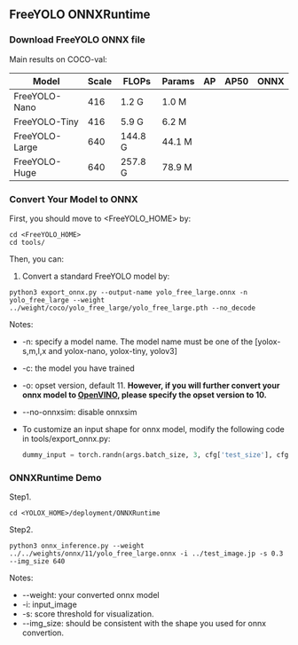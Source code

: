## FreeYOLO ONNXRuntime

### Download FreeYOLO ONNX file
Main results on COCO-val:

| Model          |  Scale  |  FLOPs   |  Params  |    AP    |    AP50    |  ONNX  |
|----------------|---------|----------|----------|----------|------------|----------|
| FreeYOLO-Nano  |  416    |   1.2 G  |  1.0 M   |      |        |  |
| FreeYOLO-Tiny  |  416    |   5.9 G  |  6.2 M   |      |        |  |
| FreeYOLO-Large |  640    |  144.8 G |  44.1 M  |      |        |  |
| FreeYOLO-Huge  |  640    |  257.8 G |  78.9 M  |      |        |  |


### Convert Your Model to ONNX

First, you should move to <FreeYOLO_HOME> by:
```shell
cd <FreeYOLO_HOME>
cd tools/
```
Then, you can:

1. Convert a standard FreeYOLO model by:
```shell
python3 export_onnx.py --output-name yolo_free_large.onnx -n yolo_free_large --weight ../weight/coco/yolo_free_large/yolo_free_large.pth --no_decode
```

Notes:
* -n: specify a model name. The model name must be one of the [yolox-s,m,l,x and yolox-nano, yolox-tiny, yolov3]
* -c: the model you have trained
* -o: opset version, default 11. **However, if you will further convert your onnx model to [OpenVINO](https://github.com/Megvii-BaseDetection/YOLOX/demo/OpenVINO/), please specify the opset version to 10.**
* --no-onnxsim: disable onnxsim
* To customize an input shape for onnx model,  modify the following code in tools/export_onnx.py:

    ```python
    dummy_input = torch.randn(args.batch_size, 3, cfg['test_size'], cfg['test_size'])
    ```

### ONNXRuntime Demo

Step1.
```shell
cd <YOLOX_HOME>/deployment/ONNXRuntime
```

Step2. 
```shell
python3 onnx_inference.py --weight ../../weights/onnx/11/yolo_free_large.onnx -i ../test_image.jp -s 0.3 --img_size 640
```
Notes:
* --weight: your converted onnx model
* -i: input_image
* -s: score threshold for visualization.
* --img_size: should be consistent with the shape you used for onnx convertion.
